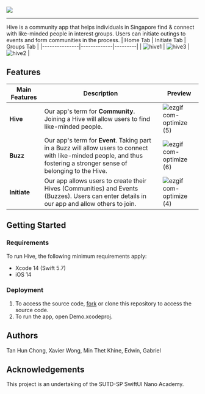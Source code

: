 <br />

<img src="https://github.com/hunchongtan/hive/assets/87000020/d15290c9-3a2d-473b-abfc-70cbab64c28c">

---

Hive is a community app that helps individuals in Singapore find & connect with like-minded people in interest groups. Users can initiate outings to events and form communities in the process.
| Home Tab | Initiate Tab | Groups Tab |
|---------------|-------------|---------|
| ![hive1](https://github.com/hunchongtan/hive/assets/87000020/52d97c83-0688-4042-b499-c556e46032f5) | ![hive3](https://github.com/hunchongtan/hive/assets/87000020/b6fc76a8-b3a3-49c0-a04d-68a5900659a1) | ![hive2](https://github.com/hunchongtan/hive/assets/87000020/2ccc33f0-cad4-4af9-a090-b456fb57974d) |

## Features

| Main Features | Description | Preview |
|---------------|-------------|---------|
| **Hive**      | Our app's term for **Community**. Joining a Hive will allow users to find like-minded people.                                                                          | ![ezgif com-optimize (5)](https://github.com/hunchongtan/hive/assets/87000020/f39ea020-3965-4462-bc54-b5636e41414d) |
| **Buzz**      | Our app's term for **Event**. Taking part in a Buzz will allow users to connect with like-minded people, and thus fostering a stronger sense of belonging to the Hive. | ![ezgif com-optimize (6)](https://github.com/hunchongtan/hive/assets/87000020/f21dac40-2420-485f-bbcb-4d20416b8d2e) |
| **Initiate**  | Our app allows users to create their Hives (Communities) and Events (Buzzes). Users can enter details in our app and allow others to join.                             | ![ezgif com-optimize (4)](https://github.com/hunchongtan/hive/assets/87000020/11d18a1a-5d2a-42ee-b790-edb1b9e1fe5a) |

## Getting Started

### Requirements
To run Hive, the following minimum requirements apply:
- Xcode 14 (Swift 5.7)
- iOS 14

### Deployment
1. To access the source code, [fork](https://github.com/hunchongtan/hive/fork) or clone this repository to access the source code.
2. To run the app, open Demo.xcodeproj.

## Authors
Tan Hun Chong, Xavier Wong, Min Thet Khine, Edwin, Gabriel

## Acknowledgements
This project is an undertaking of the SUTD-SP SwiftUI Nano Academy.
